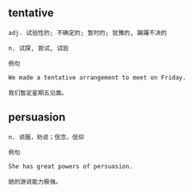 ## tentative
```
adj. 试验性的; 不确定的; 暂时的; 犹豫的, 踌躇不决的

n. 试探, 尝试, 试验

例句

We made a tentative arrangement to meet on Friday.

我们暂定星期五见面。
```
## persuasion
```
n. 说服，劝说；信念，信仰

例句

She has great powers of persuasion.

她的游说能力极强。
```
